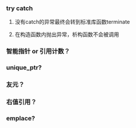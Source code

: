 

### try catch

1. 没有catch的异常最终会转到标准库函数terminate

2. 在构造函数内抛出异常，析构函数不会被调用


### 智能指针 or 引用计数？


### unique_ptr?


### 友元？

### 右值引用？

### emplace?
